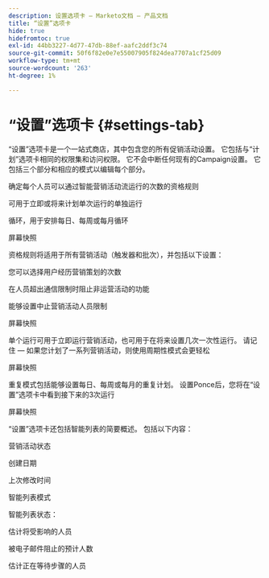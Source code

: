 ```yaml
---
description: 设置选项卡 — Marketo文档 — 产品文档
title: “设置”选项卡
hide: true
hidefromtoc: true
exl-id: 44bb3227-4d77-47db-88ef-aafc2ddf3c74
source-git-commit: 50f6f82e0e7e55007905f824dea7707a1cf25d09
workflow-type: tm+mt
source-wordcount: '263'
ht-degree: 1%

---
```


# “设置”选项卡 {#settings-tab}

“设置”选项卡是一个一站式商店，其中包含您的所有促销活动设置。 它包括与“计划”选项卡相同的权限集和访问权限。 它不会中断任何现有的Campaign设置。 它包括三个部分和相应的模式以编辑每个部分。

确定每个人员可以通过智能营销活动流运行的次数的资格规则

可用于立即或将来计划单次运行的单独运行

循环，用于安排每日、每周或每月循环

屏幕快照

资格规则将适用于所有营销活动（触发器和批次），并包括以下设置：

您可以选择用户经历营销策划的次数

在人员超出通信限制时阻止非运营活动的功能

能够设置中止营销活动人员限制

屏幕快照

单个运行可用于立即运行营销活动，也可用于在将来设置几次一次性运行。 请记住 — 如果您计划了一系列营销活动，则使用周期性模式会更轻松

屏幕快照

重复模式包括能够设置每日、每周或每月的重复计划。 设置Ponce后，您将在“设置”选项卡中看到接下来的3次运行

屏幕快照

“设置”选项卡还包括智能列表的简要概述。 包括以下内容：

营销活动状态

创建日期

上次修改时间

智能列表模式

智能列表状态：

估计将受影响的人员

被电子邮件阻止的预计人数

估计正在等待步骤的人员
